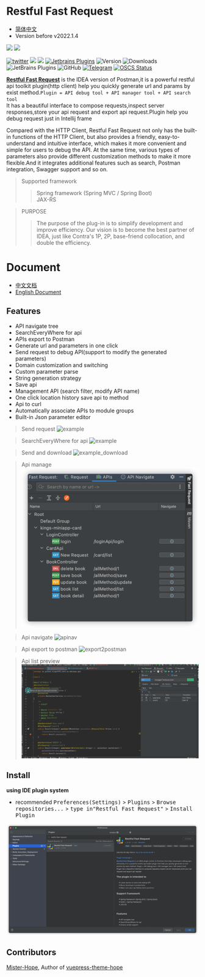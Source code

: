# Restful Fast Request

* [简体中文](./README.zh_CN.md)
* Version before v2022.1.4

<a href="https://www.jetbrains.com"><img src="https://resources.jetbrains.com/storage/products/company/brand/logos/jb_beam.svg" width = "10%" /></a>
<a href="https://www.jetbrains.com/idea"><img src="https://resources.jetbrains.com/storage/products/company/brand/logos/IntelliJ_IDEA_icon.svg" width = "10%" /></a>

[![twitter](https://img.shields.io/static/v1?label=Twitter&message=FastRequest666&logo=twitter&color=FC8D34)](https://twitter.com/FastRequest666)
[![](https://badgen.net/badge/Github/fast-request/21D789?icon=github)](https://github.com/dromara/fast-request)
[![](https://img.shields.io/static/v1?label=Gitee&message=fast-request&color=FF318C&logo=gitee)](https://gitee.com/dromara/fast-request)
[![Jetbrains Plugins][plugin-img]][plugin]
![Version](https://img.shields.io/jetbrains/plugin/v/16988?logo=IntelliJ%20IDEA)
![Downloads](https://img.shields.io/jetbrains/plugin/d/16988?color=FE2857)
![JetBrains Plugins](https://img.shields.io/jetbrains/plugin/r/rating/16988)
![GitHub](https://img.shields.io/github/license/dromara/fast-request?color=087CFA)
[![Telegram](https://img.shields.io/static/v1?label=Telegram&message=Restful%20Fast%20Request&logo=telegram&color=32CD32)](https://t.me/restful_fast_request)
[![OSCS Status](https://www.oscs1024.com/platform/badge/dromara/fast-request.svg?size=small)](https://www.oscs1024.com/project/dromara/fast-request?ref=badge_small)

[**Restful Fast Request**](https://plugins.jetbrains.com/plugin/16988-fast-request) is the IDEA version of Postman,it is a powerful restful api toolkit plugin(http client) help you quickly generate url and params by exist method.`Plugin = API debug tool + API manager tool + API search tool`<br/>
It has a beautiful interface to compose requests,inspect server responses,store your api request and export api request.Plugin help you debug request just in Intellij frame


Compared with the HTTP Client, Restful Fast Request not only has the built-in functions of the HTTP Client, but also
provides a friendly, easy-to-understand and intuitive interface, which makes it more convenient and simple for users to
debug the API. At the same time, various types of parameters also provide different customization methods to make it
more flexible.And it integrates additional features such as search, Postman integration, Swagger support and so on.

> Supported framework
>>Spring framework (Spring MVC / Spring Boot)  
>>JAX-RS

> PURPOSE  
>> The purpose of the plug-in is to simplify development and improve efficiency. Our vision is to become the best partner of IDEA, just like Contra's 1P, 2P, base-friend collocation, and double the efficiency.

# Document

* [中文文档](https://dromara.gitee.io/fast-request)
* [English Document](https://dromara.github.io/fast-request/en)

## Features

* API navigate tree
* SearchEveryWhere for api
* APIs export to Postman
* Generate url and parameters in one click
* Send request to debug API(support to modify the generated parameters)
* Domain customization and switching
* Custom parameter parse
* String generation strategy
* Save api
* Management API (search filter, modify API name)
* One click location history save api to method
* Api to curl
* Automatically associate APIs to module groups
* Built-in Json parameter editor

> Send request
![example](./screenshot/example.gif)

> SearchEveryWhere for api
![example](./docs/.vuepress/public/img/searchEveryWhere.gif)

> Send and download
![example_download](./screenshot/downloadFile.gif)

> Api manage
![api manage](./screenshot/apis_hd.png)

> Api navigate
![apinav](./screenshot/apinav.gif)

> Api export to postman
![export2postman](./docs/.vuepress/public/img/export2postman.gif)

> Api list preview
![apiPreview](./docs/.vuepress/public/img/apiPreview.gif)


## Install

**using IDE plugin system**

- recommended <kbd>Preferences(Settings)</kbd> > <kbd>Plugins</kbd> > <kbd>Browse repositories...</kbd> > <kbd>type in"Restful Fast Request"</kbd> > <kbd>Install Plugin</kbd>

![](./screenshot/download.png)

[latest-release]: https://github.com/dromara/fast-request/releases/latest

[plugin]: https://plugins.jetbrains.com/plugin/16988

[plugin-img]: https://img.shields.io/badge/plugin-Restful_Fast_Request-x.svg?logo=IntelliJ%20IDEA

## Contributors
[Mister-Hope](https://github.com/Mister-Hope), Author of [vuepress-theme-hope](https://vuepress-theme-hope.github.io/v2/)  

